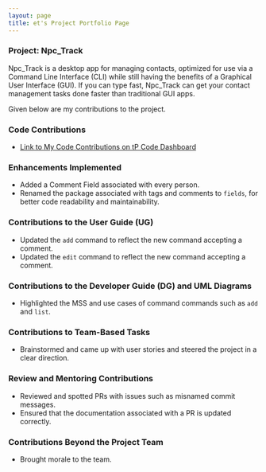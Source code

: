 ```yaml
---
layout: page
title: et's Project Portfolio Page
---
```


### Project: Npc_Track

Npc_Track is a desktop app for managing contacts, optimized for use via a Command Line Interface (CLI) while still 
having the benefits of a Graphical User Interface (GUI). If you can type fast, Npc_Track can get your contact 
management tasks done faster than traditional GUI apps.

Given below are my contributions to the project.

### Code Contributions

- [Link to My Code Contributions on tP Code Dashboard](https://nus-cs2103-ay2324s1.github.io/tp-dashboard/?search=et-irl&sort=groupTitle&sortWithin=title&timeframe=commit&mergegroup=&groupSelect=groupByRepos&breakdown=true&checkedFileTypes=docs~functional-code~test-code&since=2023-09-22)

### Enhancements Implemented

- Added a Comment Field associated with every person.
- Renamed the package associated with tags and comments to `fields`, for better code readability and maintainability.

### Contributions to the User Guide (UG)

- Updated the `add` command to reflect the new command accepting a comment.
- Updated the `edit` command to reflect the new command accepting a comment.

### Contributions to the Developer Guide (DG) and UML Diagrams

- Highlighted the MSS and use cases of command commands such as `add` and `list`.

### Contributions to Team-Based Tasks

- Brainstormed and came up with user stories and steered the project in a clear direction.

### Review and Mentoring Contributions

- Reviewed and spotted PRs with issues such as misnamed commit messages.
- Ensured that the documentation associated with a PR is updated correctly.

### Contributions Beyond the Project Team

- Brought morale to the team.
